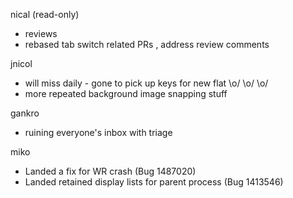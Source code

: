 nical (read-only)
  * reviews
  * rebased tab switch related PRs , address review comments

jnicol
  * will miss daily - gone to pick up keys for new flat \o/ \o/ \o/
  * more repeated background image snapping stuff

gankro
  * ruining everyone's inbox with triage

miko
  * Landed a fix for WR crash (Bug 1487020)
  * Landed retained display lists for parent process (Bug 1413546)
